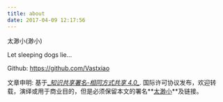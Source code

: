 ```yaml
---
title: about
date: 2017-04-09 12:17:56
---
```


太渺小(渺小)

Let sleeping dogs lie...

Github: https://github.com/Vastxiao



文章申明:
基于[_\_知识共享署名-相同方式共享 4.0\__](http://creativecommons.org/licenses/by-sa/4.0/ "Creative Commons Attribution-ShareAlike 4.0 International (CC BY-SA 4.0)").
国际许可协议发布，欢迎转载，演绎或用于商业目的，但是必须保留本文的署名**[太渺小](https://vastxiao.github.io)**及链接。


